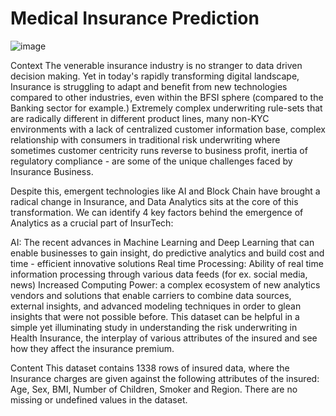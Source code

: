 # Medical Insurance Prediction 
![image](https://user-images.githubusercontent.com/119990761/237055982-8568c9fc-6ce6-49e1-a5ec-7cfc4bbe1966.png)

Context
The venerable insurance industry is no stranger to data driven decision making. Yet in today's rapidly transforming
digital landscape, Insurance is struggling to adapt and benefit from new technologies compared to other industries, even 
within the BFSI sphere (compared to the Banking sector for example.) Extremely complex underwriting rule-sets that are
radically different in different product lines, many non-KYC environments with a lack of centralized customer 
information base, complex relationship with consumers in traditional risk underwriting where sometimes customer
centricity runs reverse to business profit, inertia of regulatory compliance - are some of the unique challenges
faced by Insurance Business.

Despite this, emergent technologies like AI and Block Chain have brought a radical change in Insurance, and
Data Analytics sits at the core of this transformation. We can identify 4 key factors behind the emergence
of Analytics as a crucial part of InsurTech:

AI: The recent advances in Machine Learning and Deep Learning that can enable businesses to gain insight, do 
predictive analytics and build cost and time - efficient innovative solutions
Real time Processing: Ability of real time information processing through various data feeds (for ex. social media, news)
Increased Computing Power: a complex ecosystem of new analytics vendors and solutions that enable carriers to combine data 
sources, external insights, and advanced modeling techniques in order to glean insights that were not possible before.
This dataset can be helpful in a simple yet illuminating study in understanding the risk underwriting in Health Insurance, the
interplay of various attributes of the insured and see how they affect the insurance premium.

Content
This dataset contains 1338 rows of insured data, where the Insurance charges are given against the following attributes of 
the insured: Age, Sex, BMI, Number of Children, Smoker and Region. There are no missing or undefined values in the dataset.
